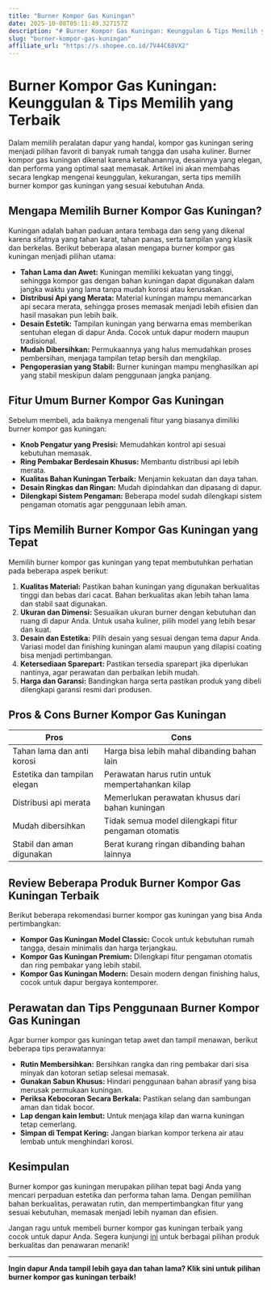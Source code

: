 ```yaml
---
title: "Burner Kompor Gas Kuningan"
date: 2025-10-08T05:11:49.327157Z
description: "# Burner Kompor Gas Kuningan: Keunggulan & Tips Memilih yang Terbaik..."
slug: "burner-kompor-gas-kuningan"
affiliate_url: "https://s.shopee.co.id/7V44C68VX2"
---
```

# Burner Kompor Gas Kuningan: Keunggulan & Tips Memilih yang Terbaik

Dalam memilih peralatan dapur yang handal, kompor gas kuningan sering menjadi pilihan favorit di banyak rumah tangga dan usaha kuliner. Burner kompor gas kuningan dikenal karena ketahanannya, desainnya yang elegan, dan performa yang optimal saat memasak. Artikel ini akan membahas secara lengkap mengenai keunggulan, kekurangan, serta tips memilih burner kompor gas kuningan yang sesuai kebutuhan Anda.

## Mengapa Memilih Burner Kompor Gas Kuningan?

Kuningan adalah bahan paduan antara tembaga dan seng yang dikenal karena sifatnya yang tahan karat, tahan panas, serta tampilan yang klasik dan berkelas. Berikut beberapa alasan mengapa burner kompor gas kuningan menjadi pilihan utama:

- **Tahan Lama dan Awet:** Kuningan memiliki kekuatan yang tinggi, sehingga kompor gas dengan bahan kuningan dapat digunakan dalam jangka waktu yang lama tanpa mudah korosi atau kerusakan.
- **Distribusi Api yang Merata:** Material kuningan mampu memancarkan api secara merata, sehingga proses memasak menjadi lebih efisien dan hasil masakan pun lebih baik.
- **Desain Estetik:** Tampilan kuningan yang berwarna emas memberikan sentuhan elegan di dapur Anda. Cocok untuk dapur modern maupun tradisional.
- **Mudah Dibersihkan:** Permukaannya yang halus memudahkan proses pembersihan, menjaga tampilan tetap bersih dan mengkilap.
- **Pengoperasian yang Stabil:** Burner kuningan mampu menghasilkan api yang stabil meskipun dalam penggunaan jangka panjang.

## Fitur Umum Burner Kompor Gas Kuningan

Sebelum membeli, ada baiknya mengenali fitur yang biasanya dimiliki burner kompor gas kuningan:

- **Knob Pengatur yang Presisi:** Memudahkan kontrol api sesuai kebutuhan memasak.
- **Ring Pembakar Berdesain Khusus:** Membantu distribusi api lebih merata.
- **Kualitas Bahan Kuningan Terbaik:** Menjamin kekuatan dan daya tahan.
- **Desain Ringkas dan Ringan:** Mudah dipindahkan dan dipasang di dapur.
- **Dilengkapi Sistem Pengaman:** Beberapa model sudah dilengkapi sistem pengaman otomatis agar penggunaan lebih aman.

## Tips Memilih Burner Kompor Gas Kuningan yang Tepat

Memilih burner kompor gas kuningan yang tepat membutuhkan perhatian pada beberapa aspek berikut:

1. **Kualitas Material:** Pastikan bahan kuningan yang digunakan berkualitas tinggi dan bebas dari cacat. Bahan berkualitas akan lebih tahan lama dan stabil saat digunakan.
2. **Ukuran dan Dimensi:** Sesuaikan ukuran burner dengan kebutuhan dan ruang di dapur Anda. Untuk usaha kuliner, pilih model yang lebih besar dan kuat.
3. **Desain dan Estetika:** Pilih desain yang sesuai dengan tema dapur Anda. Variasi model dan finishing kuningan alami maupun yang dilapisi coating bisa menjadi pertimbangan.
4. **Ketersediaan Sparepart:** Pastikan tersedia sparepart jika diperlukan nantinya, agar perawatan dan perbaikan lebih mudah.
5. **Harga dan Garansi:** Bandingkan harga serta pastikan produk yang dibeli dilengkapi garansi resmi dari produsen.

## Pros & Cons Burner Kompor Gas Kuningan

| Pros | Cons |
|------------------------------|------------------------------------------------|
| Tahan lama dan anti korosi  | Harga bisa lebih mahal dibanding bahan lain  |
| Estetika dan tampilan elegan | Perawatan harus rutin untuk mempertahankan kilap |
| Distribusi api merata       | Memerlukan perawatan khusus dari bahan kuningan |
| Mudah dibersihkan          | Tidak semua model dilengkapi fitur pengaman otomatis |
| Stabil dan aman digunakan  | Berat kurang ringan dibanding bahan lainnya |

## Review Beberapa Produk Burner Kompor Gas Kuningan Terbaik

Berikut beberapa rekomendasi burner kompor gas kuningan yang bisa Anda pertimbangkan:

- **Kompor Gas Kuningan Model Classic:** Cocok untuk kebutuhan rumah tangga, desain minimalis dan harga terjangkau.
- **Kompor Gas Kuningan Premium:** Dilengkapi fitur pengaman otomatis dan ring pembakar yang lebih stabil.
- **Kompor Gas Kuningan Modern:** Desain modern dengan finishing halus, cocok untuk dapur bergaya kontemporer.

## Perawatan dan Tips Penggunaan Burner Kompor Gas Kuningan

Agar burner kompor gas kuningan tetap awet dan tampil menawan, berikut beberapa tips perawatannya:

- **Rutin Membersihkan:** Bersihkan rangka dan ring pembakar dari sisa minyak dan kotoran setiap selesai memasak.
- **Gunakan Sabun Khusus:** Hindari penggunaan bahan abrasif yang bisa merusak permukaan kuningan.
- **Periksa Kebocoran Secara Berkala:** Pastikan selang dan sambungan aman dan tidak bocor.
- **Lap dengan kain lembut:** Untuk menjaga kilap dan warna kuningan tetap cemerlang.
- **Simpan di Tempat Kering:** Jangan biarkan kompor terkena air atau lembab untuk menghindari korosi.

## Kesimpulan

Burner kompor gas kuningan merupakan pilihan tepat bagi Anda yang mencari perpaduan estetika dan performa tahan lama. Dengan pemilihan bahan berkualitas, perawatan rutin, dan mempertimbangkan fitur yang sesuai kebutuhan, memasak menjadi lebih nyaman dan efisien.

Jangan ragu untuk membeli burner kompor gas kuningan terbaik yang cocok untuk dapur Anda. Segera kunjungi [ini](https://s.shopee.co.id/7V44C68VX2) untuk berbagai pilihan produk berkualitas dan penawaran menarik!

---

**Ingin dapur Anda tampil lebih gaya dan tahan lama? Klik sini untuk pilihan burner kompor gas kuningan terbaik!**